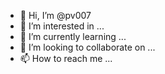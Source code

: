 - 👋 Hi, I’m @pv007
- 👀 I’m interested in ...
- 🌱 I’m currently learning ...
- 💞️ I’m looking to collaborate on ...
- 📫 How to reach me ...

<!---
ggfohsjsf/ggfohsjsf is a ✨ special ✨ repository because its `README.md` (this file) appears on your GitHub profile.
You can click the Preview link to take a look at your changes.
--->


